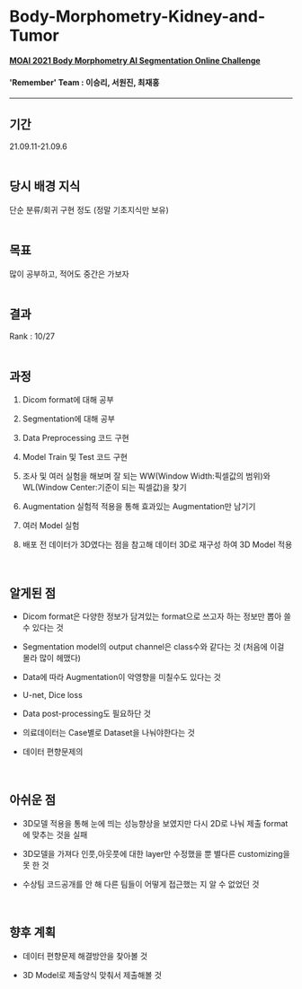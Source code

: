 # Body-Morphometry-Kidney-and-Tumor
[**MOAI 2021 Body Morphometry AI Segmentation Online Challenge**](https://www.kaggle.com/c/body-morphometry-kidney-and-tumor/data)

#### 'Remember' Team : 이승리, 서원진, 최재홍

----

## 기간

21.09.11-21.09.6
<br><br>

## 당시 배경 지식 

단순 분류/회귀 구현 정도 (정말 기초지식만 보유)
<br><br>

## 목표

많이 공부하고, 적어도 중간은 가보자
<br><br>

## 결과 

Rank : 10/27
<br><br>

## 과정

1) Dicom format에 대해 공부

2) Segmentation에 대해 공부

3) Data Preprocessing 코드 구현

4) Model Train 및 Test 코드 구현

5) 조사 및 여러 실험을 해보며 잘 되는 WW(Window Width:픽셀값의 범위)와 WL(Window Center:기준이 되는 픽셀값)을 찾기

6) Augmentation 실험적 적용을 통해 효과있는 Augmentation만 남기기

7) 여러 Model 실험

8) 배포 전 데이터가 3D였다는 점을 참고해 데이터 3D로 재구성 하여 3D Model 적용
<br>

## 알게된 점

- Dicom format은 다양한 정보가 담겨있는 format으로 쓰고자 하는 정보만 뽑아 쓸 수 있다는 것

- Segmentation model의 output channel은 class수와 같다는 것 (처음에 이걸 몰라 많이 헤맸다)

- Data에 따라 Augmentation이 악영향을 미칠수도 있다는 것

- U-net, Dice loss

- Data post-processing도 필요하단 것

- 의료데이터는 Case별로 Dataset을 나눠야한다는 것

- 데이터 편향문제의 
<br>

## 아쉬운 점

- 3D모델 적용을 통해 눈에 띄는 성능향상을 보였지만 다시 2D로 나눠 제출 format에 맞추는 것을 실패

- 3D모델을 가져다 인풋,아웃풋에 대한 layer만 수정했을 뿐 별다른 customizing을 못 한 것

- 수상팀 코드공개를 안 해 다른 팀들이 어떻게 접근했는 지 알 수 없었던 것
<br>

## 향후 계획

- 데이터 편향문제 해결방안을 찾아볼 것

- 3D Model로 제출양식 맞춰서 제출해볼 것
